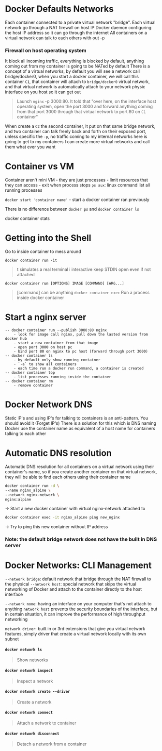 # Docker Defaults Networks

Each container connected to a private virtual network "bridge". Each virtual network go through a NAT firewall on host IP
Docker daemon configuring the host IP address so it can go through the internet
All containers on a virtual network can talk to each others with out -p

### Firewall on host operating system

It block all incoming traffic, everything is blocked by default, anything coming out from my container is going to be NATed by default
There is a concept of a virtual networks, by default you will see a network call bridge/docker0, when you start a docker container, we will call this container `C1`, that container will attach to `bridge/docker0` virtual network, and that virtual network is automatically attach to your network physic interface on you host so it can get out

> Launch `nginx` -p 3000:80. It told that "over here, on the interface host operating system, open the port 3000 and forward anything coming from that port 3000 through that virtual network to port 80 on `C1` container"

When create a `C2` the second container, It put on that same bridge network, and two container can talk freely back and forth on their exposed port, unless specific the `-p`, no traffic coming to my internal networks here is going to get to my containers
I can create more virtual networks and call them what ever you want

# Container vs VM

Container aren't mini VM - they are just processes - limit resources that they can access - exit when process stops
`ps aux`: linux command list all running processes

`docker start 'container name'` - start a docker container ran previously

There is no difference between `docker ps` and `docker container ls`

docker container stats <container name>

# Getting into the Shell

Go to inside container to mess around

`docker container run -it`

> t simulates a real terminal
> i interactive keep STDIN open even if not attached

`docker container run [OPTIONS] IMAGE [COMMAND] [ARG...]`

> [command] can be anything
> `docker container exec`
> Run a process inside docker container

# Start a nginx server

```
-- docker container run --publish 3000:80 nginx
	- look for image call nginx, pull down the lasted version from docker hub
	- start a new container from that image
	- open port 3000 on host pc
	- bind port 80 on nginx to pc host (forward through port 3000)
-- docker container ls
	- by default only show running container
	- `-a` to show all containers
	- each time run a docker run command, a container is created
-- docker container top
	- list processes running inside the container
-- docker container rm
	- remove container
```

# Docker Network DNS

Static IP's and using IP's for talking to containers is an anti-pattern. You should avoid it (Forget IP's)
There is a solution for this which is DNS naming
Docker use the container name as equivalent of a host name for containers talking to each other

# Automatic DNS resolution

Automatic DNS resolution for all containers on a virtual network using their container's name, so if you create another container on that virtual network, they will be able to find each others using their container name

```bash
docker container run -d \
--name nginx_alpine \
--network nginx-network \
nginx:alpine
```

-> Start a new docker container with virtual nginx-network attached to

```bash
docker container exec -it nginx_alpine ping new_nginx
```

-> Try to ping this new container without IP address

### Note: the default bridge network does not have the built in DNS server

# Docker Networks: CLI Management

`--network bridge`: default network that bridge through the NAT firewall to the physical
`--network host`: special network that skips the virtual networking of Docker and attach to the container directly to the host interface

`--network none`: having an interface on your computer that's not attach to anything
`network host` prevents the security boundaries of the interface, but in certain situation, it can improve the performance of high throughput networking

`network driver`: built in or 3rd extensions that give you virtual network features, simply driver that create a virtual network locally with its own subnet

#### `docker network ls`

> Show networks

#### `docker network inspect`

> Inspect a network

#### `docker network create --driver`

> Create a network

#### `docker network connect`

> Attach a network to container

#### `docker network disconnect`

> Detach a network from a container
